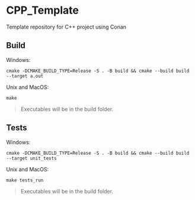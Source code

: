 # CPP_Template

Template repository for C++ project using Conan

## Build

Windows:

```shell
cmake -DCMAKE_BUILD_TYPE=Release -S . -B build && cmake --build build --target a.out
```

Unix and MacOS:

```shell
make
```

> Executables will be in the build folder.

## Tests

Windows:

```shell
cmake -DCMAKE_BUILD_TYPE=Release -S . -B build && cmake --build build --target unit_tests
```

Unix and MacOS:

```shell
make tests_run
```

> Executables will be in the build folder.
